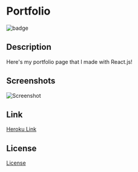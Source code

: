 # Portfolio
![badge](https://img.shields.io/badge/license-MIT-green)

## Description
Here's my portfolio page that I made with React.js!

## Screenshots
![Screenshot](https://user-images.githubusercontent.com/70443846/121447585-c08a8b00-c94a-11eb-9c29-b3a2ffe51772.png)

## Link
<a href="https://aurora-portfolio.herokuapp.com/">Heroku Link</a>

## License
<a href="./LICENSE.txt">License</a>